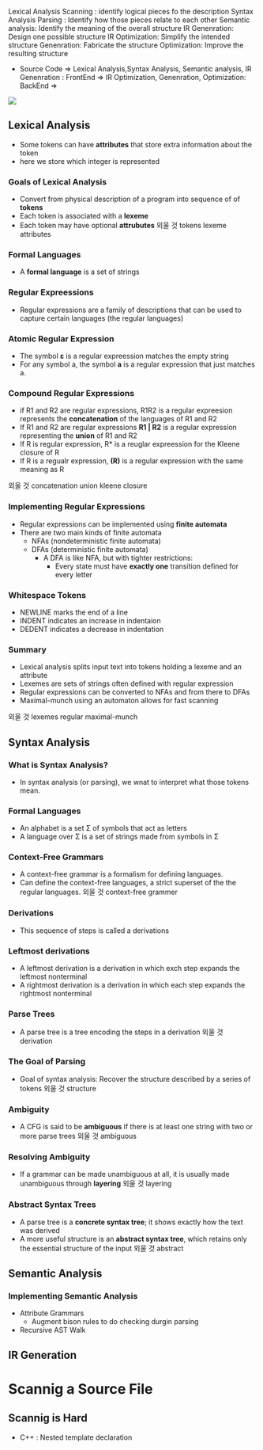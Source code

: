 
Lexical Analysis Scanning : identify logical pieces fo the description
Syntax Analysis Parsing : Identify how those pieces relate to each other
Semantic analysis: Identify the meaning of the overall structure
IR Genenration: Design one possible structure
IR Optimization: Simplify the intended structure
Genenration: Fabricate the structure
Optimization: Improve the resulting structure

* Source Code => Lexical Analysis,Syntax Analysis, Semantic analysis, IR Genenration : FrontEnd => IR Optimization, Genenration, Optimization: BackEnd => 

![](https://i.imgur.com/tbiZVxF.png)

## Lexical Analysis
* Some tokens can have **attributes** that store extra information about the token
* here we store which integer is represented

### Goals of Lexical Analysis
- Convert from physical description of a program into sequence of of **tokens**
- Each token is associated with a **lexeme**
- Each token may have optional **attrubutes**
외울 것
tokens
lexeme
attributes
### Formal Languages
- A **formal language** is a set of strings

### Regular Expreessions
* Regular expressions are a family of descriptions that can be used to capture certain languages (the regular languages)

### Atomic Regular Expression
- The symbol **ε** is a regular expreession matches the empty string
- For any symbol a, the symbol **a** is a regular expression that just matches a.

### Compound Regular Expressions
- if R1 and R2 are regular expressions, R1R2 is a regular expreesion represents the **concatenation** of the languages of R1 and R2
- If R1 and R2 are regular expressions **R1 | R2** is a regular expression representing the **union** of R1 and R2
- If R is regular expression, R* is a reuglar expreession for the Kleene closure of R
- If R is a regualr expression, **(R)** is a regular expression with the same meaning as R

외울 것
concatenation
union
kleene closure
### Implementing Regular Expressions
* Regular expressions can be implemented using **finite automata**
* There are two main kinds of finite automata
	* NFAs (nondeterministic finite automata)
	* DFAs (deterministic finite automata)
		* A DFA is like NFA, but with tighter restrictions:
			* Every state must have **exactly one** transition defined for every letter

### Whitespace Tokens
- NEWLINE marks the end of a line
- INDENT indicates an increase in indentaion
- DEDENT indicates a decrease in indentation

### Summary
- Lexical analysis splits input text into tokens holding a lexeme and an attribute
- Lexemes are sets of strings often defined with regular expression
- Regular expressions can be converted to NFAs and from there to DFAs
- Maximal-munch using an automaton allows for fast scanning

외울 것 
lexemes
regular
maximal-munch
## Syntax Analysis

### What is Syntax Analysis?
- In syntax analysis (or parsing), we wnat to interpret what those tokens mean.

### Formal Languages
- An alphabet is a set Σ of symbols that act as letters
- A language over Σ is a set of strings made from symbols in Σ

### Context-Free Grammars
- A context-free grammar is a formalism for defining languages.
- Can define the context-free languages, a strict superset of the the regular languages.
외울 것
context-free grammer
### Derivations
- This sequence of steps is called a derivations
### Leftmost derivations
- A leftmost derivation is a derivation in which exch step expands the leftmost nonterminal
- A rightmost derivation is a derivation in which each step expands the rightmost nonterminal

### Parse Trees
- A parse tree is a tree encoding the steps in a derivation
외울 것 
derivation
### The Goal of Parsing
- Goal of syntax analysis: Recover the structure described by a series of tokens
외울 것
structure
### Ambiguity
- A CFG is said to be **ambiguous** if there is at least one string with two or more parse trees
외울 것
ambiguous
### Resolving Ambiguity
- If a grammar can be made unambiguous at all, it is usually made unambiguous through **layering**
외울 것
layering
### Abstract Syntax Trees
- A parse tree is a **concrete syntax tree**; it shows exactly how the text was derived
- A more useful structure is an **abstract syntax tree**, which retains only the essential structure of the input
외울 것 
abstract
## Semantic Analysis

### Implementing Semantic Analysis
- Attribute Grammars
	- Augment bison rules to do checking durgin parsing
- Recursive AST Walk

## IR Generation


# Scannig a Source File


## Scannig is Hard
* C++ : Nested template declaration